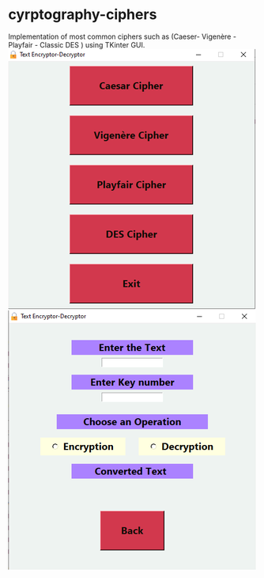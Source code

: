 # cyrptography-ciphers
Implementation of most common ciphers such as (Caeser- Vigenère - Playfair - Classic DES ) using TKinter GUI.
![images](https://github.com/AmrKhaledAK47/cyrptography-ciphers/blob/main/screenshots/home_page.PNG)
![images](https://github.com/AmrKhaledAK47/cyrptography-ciphers/blob/main/screenshots/cipher_page.PNG)
